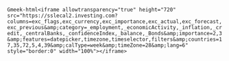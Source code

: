 `Gmeek-html<iframe allowtransparency="true" height="720" src="https://sslecal2.investing.com?columns=exc_flags,exc_currency,exc_importance,exc_actual,exc_forecast,exc_previous&amp;category=_employment,_economicActivity,_inflation,_credit,_centralBanks,_confidenceIndex,_balance,_Bonds&amp;importance=2,3&amp;features=datepicker,timezone,timeselector,filters&amp;countries=17,35,72,5,4,39&amp;calType=week&amp;timeZone=28&amp;lang=6" style="border:0" width="100%"></iframe>`